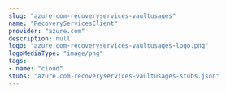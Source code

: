 ```yaml
---
slug: "azure-com-recoveryservices-vaultusages"
name: "RecoveryServicesClient"
provider: "azure.com"
description: null
logo: "azure.com-recoveryservices-vaultusages-logo.png"
logoMediaType: "image/png"
tags:
- name: "cloud"
stubs: "azure.com-recoveryservices-vaultusages-stubs.json"
---
```

